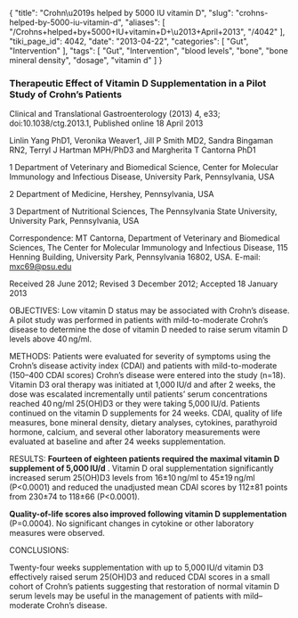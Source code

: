 {
    "title": "Crohn\u2019s helped by 5000 IU vitamin D",
    "slug": "crohns-helped-by-5000-iu-vitamin-d",
    "aliases": [
        "/Crohns+helped+by+5000+IU+vitamin+D+\u2013+April+2013",
        "/4042"
    ],
    "tiki_page_id": 4042,
    "date": "2013-04-22",
    "categories": [
        "Gut",
        "Intervention"
    ],
    "tags": [
        "Gut",
        "Intervention",
        "blood levels",
        "bone",
        "bone mineral density",
        "dosage",
        "vitamin d"
    ]
}


### Therapeutic Effect of Vitamin D Supplementation in a Pilot Study of Crohn’s Patients

Clinical and Translational Gastroenterology (2013) 4, e33; doi:10.1038/ctg.2013.1, Published online 18 April 2013

Linlin Yang PhD1, Veronika Weaver1, Jill P Smith MD2, Sandra Bingaman RN2, Terryl J Hartman MPH/PhD3 and Margherita T Cantorna PhD1

1 Department of Veterinary and Biomedical Science, Center for Molecular Immunology and Infectious Disease, University Park, Pennsylvania, USA

2 Department of Medicine, Hershey, Pennsylvania, USA

3 Department of Nutritional Sciences, The Pennsylvania State University, University Park, Pennsylvania, USA

Correspondence: MT Cantorna, Department of Veterinary and Biomedical Sciences, The Center for Molecular Immunology and Infectious Disease, 115 Henning Building, University Park, Pennsylvania 16802, USA. E-mail: mxc69@psu.edu

Received 28 June 2012; Revised 3 December 2012; Accepted 18 January 2013

OBJECTIVES: Low vitamin D status may be associated with Crohn’s disease. A pilot study was performed in patients with mild-to-moderate Crohn’s disease to determine the dose of vitamin D needed to raise serum vitamin D levels above 40 ng/ml.

METHODS: Patients were evaluated for severity of symptoms using the Crohn’s disease activity index (CDAI) and patients with mild-to-moderate (150–400 CDAI scores) Crohn’s disease were entered into the study (n=18). Vitamin D3 oral therapy was initiated at 1,000 IU/d and after 2 weeks, the dose was escalated incrementally until patients’ serum concentrations reached 40 ng/ml 25(OH)D3 or they were taking 5,000 IU/d. Patients continued on the vitamin D supplements for 24 weeks. CDAI, quality of life measures, bone mineral density, dietary analyses, cytokines, parathyroid hormone, calcium, and several other laboratory measurements were evaluated at baseline and after 24 weeks supplementation.

RESULTS:  **Fourteen of eighteen patients required the maximal vitamin D supplement of 5,000 IU/d** . Vitamin D oral supplementation significantly increased serum 25(OH)D3 levels from 16±10 ng/ml to 45±19 ng/ml (P<0.0001) and reduced the unadjusted mean CDAI scores by 112±81 points from 230±74 to 118±66 (P<0.0001).

 **Quality-of-life scores also improved following vitamin D supplementation**  (P=0.0004). No significant changes in cytokine or other laboratory measures were observed.

CONCLUSIONS: 

Twenty-four weeks supplementation with up to 5,000 IU/d vitamin D3 effectively raised serum 25(OH)D3 and reduced CDAI scores in a small cohort of Crohn’s patients suggesting that restoration of normal vitamin D serum levels may be useful in the management of patients with mild–moderate Crohn’s disease.